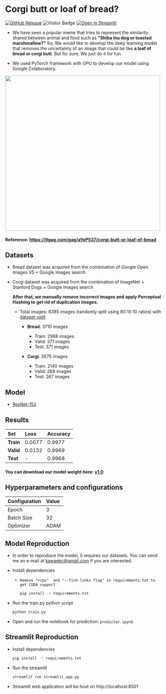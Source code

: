 # Corgi butt or loaf of bread?
[![GitHub Release](https://img.shields.io/github/v/release/Kawaeee/butt_or_bread)](https://github.com/Kawaeee/butt_or_bread/releases/tag/v1.0)
![Visitor Badge](https://visitor-badge.glitch.me/badge?page_id=Kawaeee.butt_or_bread.visitor-badge)
[![Open in Streamlit](https://static.streamlit.io/badges/streamlit_badge_black_white.svg)](https://share.streamlit.io/kawaeee/butt_or_bread/)

* We have seen a popular meme that tries to represent the similarity shared between animal and food such as **"Shiba Inu dog or toasted marshmallow?"** So, We would like to develop the deep learning model that removes the uncertainty of an image that could be like **a loaf of bread or corgi butt**. But for sure, We just do it for fun.

* We used PyTorch framework with GPU to develop our model using Google Colaboratory.

<img src="https://img-9gag-fun.9cache.com/photo/aYeP537_700b_v2.jpg" width="500" height="500">

#### Reference: https://9gag.com/gag/aYeP537/corgi-butt-or-loaf-of-bread

## Datasets
* Bread dataset was acquired from the combination of Google Open Images V5 + Google Images search
* Corgi dataset was acquired from the combination of ImageNet + Stanford Dogs + Google Images search

  **After that, we manually remove incorrect images and apply Perceptual Hashing to get rid of duplication images.**

  * Total images: 6385 images (randomly split using 80:10:10 ratios) with [dataset-split](https://github.com/muriloxyz/dataset-split)
  
    * **Bread**: 3710 images
    
      * Train: 2968 images
      * Valid: 371 images
      * Test: 371 images
    * **Corgi**: 2675 images
    
      * Train: 2140 images
      * Valid: 268 images
      * Test: 267 images
      
## Model
- [ResNet-152](https://arxiv.org/abs/1512.03385)

## Results
|Set|Loss|Accuracy|
|:--|:--|:--|
|**Train**|0.0077|0.9977|
|**Valid**|0.0132|0.9969|
|**Test**|-|0.9968|

#### You can download our model weight here: [v1.0](https://github.com/Kawaeee/butt_or_bread/releases/download/v1.0/buttbread_resnet152_3.h5)

## Hyperparameters and configurations

| Configuration | Value |
|:--|:--|
|Epoch | 3 |
|Batch Size | 32 |
|Optimizer | ADAM |

## Model Reproduction
 * In order to reproduce the model, it requires our datasets. You can send me an e-mail at kawaekc@gmail.com if you are interested.
 
 - Install dependencies 
     - ```Remove "+cpu"  and "--find-links flag" in requirements.txt to get CUDA support```
     
         ```Bash
         pip install -r requirements.txt
         ```
    
 - Run the train.py python script
 
    ```Bash
    python train.py 
    ```
    
 - Open and run the notebook for prediction: `predictor.ipynb`
 
## Streamlit Reproduction
 - Install dependencies 
   
    ```Bash
    pip install -r requirements.txt
    ```
    
 - Run the streamlit
 
    ```Bash
    streamlit run streamlit_app.py
    ```
    
 - Streamlit web application will be host on http://localhost:8501
 
